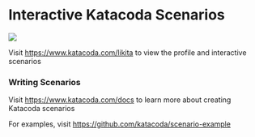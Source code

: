 # Interactive Katacoda Scenarios

[![](http://shields.katacoda.com/katacoda/likita/count.svg)](https://www.katacoda.com/likita "Get your profile on Katacoda.com")

Visit https://www.katacoda.com/likita to view the profile and interactive scenarios

### Writing Scenarios
Visit https://www.katacoda.com/docs to learn more about creating Katacoda scenarios

For examples, visit https://github.com/katacoda/scenario-example
